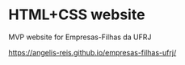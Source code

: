 # HTML+CSS website

MVP website for Empresas-Filhas da UFRJ

https://angelis-reis.github.io/empresas-filhas-ufrj/